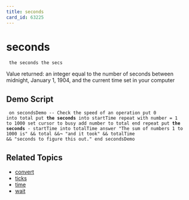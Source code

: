 ```yaml
---
title: seconds
card_id: 63225
---
```


# seconds

<code><pre>
the seconds
the secs
</pre></code>

Value returned: an integer equal to the number of seconds between midnight, January 1, 1904, and the current time set in your computer 


## Demo Script

<code><pre>
on secondsDemo
  -- Check the speed of an operation
  put 0 into total
  put <b>the seconds</b> into startTime
  repeat with number = 1 to 1000
    set cursor to busy
    add number to total
  end repeat
  put <b>the seconds</b> - startTime into totalTime
  answer "The sum of numbers 1 to 1000 is" && total  &&¬
  "and it took" && totalTime && "seconds to figure this out."
end secondsDemo
</pre></code>

## Related Topics

* [convert](/HyperTalkReference/commands/convert)
* [ticks](/HyperTalkReference/functions/ticks)
* [time](/HyperTalkReference/functions/time)
* [wait](/HyperTalkReference/commands/wait)
